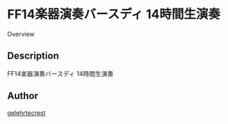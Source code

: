 FF14楽器演奏バースディ 14時間生演奏
====

Overview

## Description
FF14楽器演奏バースディ 14時間生演奏

## Author

[gelehrtecrest](https://github.com/gelehrtecrest)
